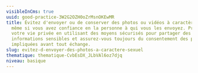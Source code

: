 ```yaml
---
visibleInCms: true
uuid: good-practice-3W2G2OZH0oZrMsnOKEwMR
title: Évitez d'envoyer ou de conserver des photos ou vidéos à caractère sexuel,
  même si vous avez confiance en la personne à qui vous les envoyez. Protégez
  votre vie privée en utilisant des moyens sécurisés pour partager des
  informations sensibles et assurez-vous toujours du consentement des personnes
  impliquées avant tout échange.
slug: evitez-d-envoyer-des-photos-a-caractere-sexuel
thematique: thematique-CvbEsDX_JLbVAl6oz7djq
niveau: basique
---
```

